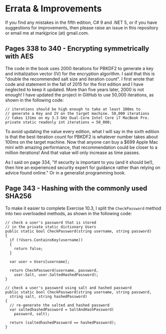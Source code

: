 # Errata & Improvements

If you find any mistakes in the fifth edition, C# 9 and .NET 5, or if you have suggestions for improvements, then please raise an issue in this repository or email me at markjprice (at) gmail.com.

## Pages 338 to 340 - Encrypting symmetrically with AES

The code in the book uses 2000 iterations for PBKDF2 to generate a key and initialization vector (IV) for the encryption algorithm. I said that this is "double the recommended salt size and iteration count". I first wrote that code and statement in the fall of 2015 for the first edition and I have neglected to keep it updated. More than five years later, 2000 is not enough! I have updated the project in GitHub to use 50,000 iterations, as shown in the following code:

```
// iterations should be high enough to take at least 100ms to 
// generate a Key and IV on the target machine. 50,000 iterations
// takes 131ms on my 3.3 GHz Dual-Core Intel Core i7 MacBook Pro.
private static readonly int iterations = 50_000;
```

To avoid updating the value every edition, what I will say in the sixth edition is that the best iteration count for PBKDF2 is whatever number takes about 100ms on the target machine. Now that anyone can buy a $699 Apple Mac mini with amazing performance, that recommendation could be closer to a million iterations! And that value will only increase as time passes. 

As I said on page 334, "If security is important to you (and it should be!), then hire an experienced security expert for guidance rather than relying on advice found online." Or in a generalist programming book.

## Page 343 - Hashing with the commonly used SHA256
To make it easier to complete Exercise 10.3, I split the `CheckPassword` method into two overloaded methods, as shown in the following code:
```
// check a user's password that is stored
// in the private static dictionary Users
public static bool CheckPassword(string username, string password)
{
  if (!Users.ContainsKey(username))
  {
    return false;
  }

  var user = Users[username];

  return CheckPassword(username, password, 
    user.Salt, user.SaltedHashedPassword);
}

// check a user's password using salt and hashed password
public static bool CheckPassword(string username, string password, 
  string salt, string hashedPassword)
{
  // re-generate the salted and hashed password 
  var saltedhashedPassword = SaltAndHashPassword(
    password, salt);

  return (saltedhashedPassword == hashedPassword);
}
```
